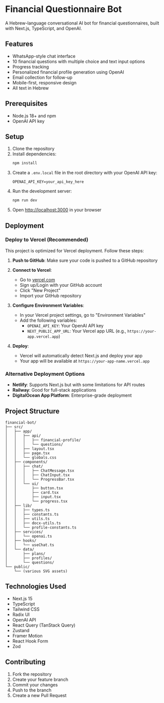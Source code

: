 # Financial Questionnaire Bot

A Hebrew-language conversational AI bot for financial questionnaires, built with Next.js, TypeScript, and OpenAI.

## Features

- WhatsApp-style chat interface
- 10 financial questions with multiple choice and text input options
- Progress tracking
- Personalized financial profile generation using OpenAI
- Email collection for follow-up
- Mobile-first, responsive design
- All text in Hebrew

## Prerequisites

- Node.js 18+ and npm
- OpenAI API key

## Setup

1. Clone the repository
2. Install dependencies:
   ```bash
   npm install
   ```
3. Create a `.env.local` file in the root directory with your OpenAI API key:
   ```
   OPENAI_API_KEY=your_api_key_here
   ```
4. Run the development server:
   ```bash
   npm run dev
   ```
5. Open [http://localhost:3000](http://localhost:3000) in your browser

## Deployment

### Deploy to Vercel (Recommended)

This project is optimized for Vercel deployment. Follow these steps:

1. **Push to GitHub**: Make sure your code is pushed to a GitHub repository

2. **Connect to Vercel**:
   - Go to [vercel.com](https://vercel.com)
   - Sign up/Login with your GitHub account
   - Click "New Project"
   - Import your GitHub repository

3. **Configure Environment Variables**:
   - In your Vercel project settings, go to "Environment Variables"
   - Add the following variables:
     - `OPENAI_API_KEY`: Your OpenAI API key
     - `NEXT_PUBLIC_APP_URL`: Your Vercel app URL (e.g., `https://your-app.vercel.app`)

4. **Deploy**:
   - Vercel will automatically detect Next.js and deploy your app
   - Your app will be available at `https://your-app-name.vercel.app`

### Alternative Deployment Options

- **Netlify**: Supports Next.js but with some limitations for API routes
- **Railway**: Good for full-stack applications
- **DigitalOcean App Platform**: Enterprise-grade deployment

## Project Structure

```
financial-bot/
├── src/
│   ├── app/
│   │   ├── api/
│   │   │   ├── financial-profile/
│   │   │   └── questions/
│   │   ├── layout.tsx
│   │   ├── page.tsx
│   │   └── globals.css
│   ├── components/
│   │   ├── chat/
│   │   │   ├── ChatMessage.tsx
│   │   │   ├── ChatInput.tsx
│   │   │   └── ProgressBar.tsx
│   │   └── ui/
│   │       ├── button.tsx
│   │       ├── card.tsx
│   │       ├── input.tsx
│   │       └── progress.tsx
│   ├── lib/
│   │   ├── types.ts
│   │   ├── constants.ts
│   │   ├── utils.ts
│   │   ├── docx-utils.ts
│   │   └── profile-constants.ts
│   ├── services/
│   │   └── openai.ts
│   ├── hooks/
│   │   └── useChat.ts
│   └── data/
│       ├── plans/
│       ├── profiles/
│       └── questions/
└── public/
    └── (various SVG assets)
```

## Technologies Used

- Next.js 15
- TypeScript
- Tailwind CSS
- Radix UI
- OpenAI API
- React Query (TanStack Query)
- Zustand
- Framer Motion
- React Hook Form
- Zod

## Contributing

1. Fork the repository
2. Create your feature branch
3. Commit your changes
4. Push to the branch
5. Create a new Pull Request
